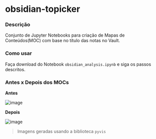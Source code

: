 # obsidian-topicker

### Descrição
Conjunto de Jupyter Notebooks para criação de Mapas de Conteúdos(MOC) com base no título das notas no Vault.

### Como usar
Faça download do Notebook `obsidian_analysis.ipynb` e siga os passos descritos. 

### Antes x Depois dos MOCs

**Antes**

![image](https://github.com/Guilhermwn/obsidian-topicker/assets/32494940/ace496a6-8ece-4297-81ff-73bd6b4ec707)

**Depois**

![image](https://github.com/Guilhermwn/obsidian-topicker/assets/32494940/03b84623-3403-40df-aa43-8251cc2ff4a8)


> Imagens geradas usando a biblioteca `pyvis`
